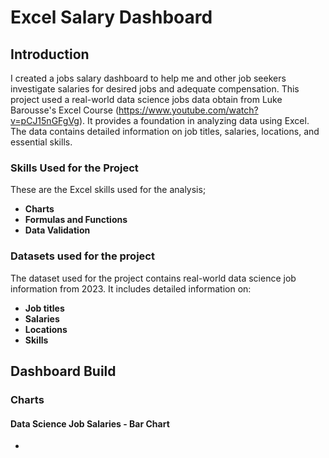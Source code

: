# Excel Salary Dashboard

## Introduction
I created a jobs salary dashboard to help me and other job seekers investigate salaries for desired jobs and adequate compensation. 
This project used a real-world data science jobs data obtain from Luke Barousse's Excel Course (https://www.youtube.com/watch?v=pCJ15nGFgVg). It provides a foundation in analyzing data using Excel. The data contains detailed information on job titles, salaries, locations, and essential skills.

### Skills Used for the Project
These are the Excel skills used for the analysis;
- **Charts**
- **Formulas and Functions**
- **Data Validation**

### Datasets used for the project
The dataset used for the project contains real-world data science job information from 2023. It includes detailed information on:

- **Job titles**
-  **Salaries**
-  **Locations**
-  **Skills**
## Dashboard Build
### Charts
#### Data Science Job Salaries - Bar Chart

-  

